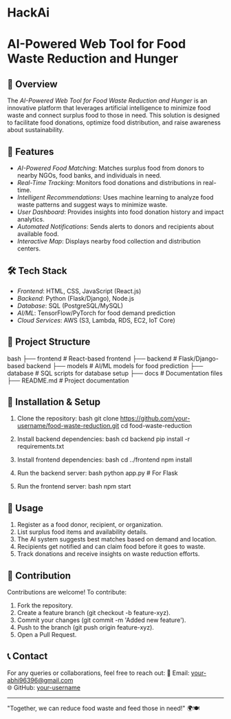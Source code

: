# HackAi
# AI-Powered Web Tool for Food Waste Reduction and Hunger

## 📌 Overview
The *AI-Powered Web Tool for Food Waste Reduction and Hunger* is an innovative platform that leverages artificial intelligence to minimize food waste and connect surplus food to those in need. This solution is designed to facilitate food donations, optimize food distribution, and raise awareness about sustainability.

## 🚀 Features
- *AI-Powered Food Matching*: Matches surplus food from donors to nearby NGOs, food banks, and individuals in need.
- *Real-Time Tracking*: Monitors food donations and distributions in real-time.
- *Intelligent Recommendations*: Uses machine learning to analyze food waste patterns and suggest ways to minimize waste.
- *User Dashboard*: Provides insights into food donation history and impact analytics.
- *Automated Notifications*: Sends alerts to donors and recipients about available food.
- *Interactive Map*: Displays nearby food collection and distribution centers.

## 🛠 Tech Stack
- *Frontend*: HTML, CSS, JavaScript (React.js)
- *Backend*: Python (Flask/Django), Node.js
- *Database*: SQL (PostgreSQL/MySQL)
- *AI/ML*: TensorFlow/PyTorch for food demand prediction
- *Cloud Services*: AWS (S3, Lambda, RDS, EC2, IoT Core)

## 📂 Project Structure
bash
├── frontend  # React-based frontend
├── backend   # Flask/Django-based backend
├── models    # AI/ML models for food prediction
├── database  # SQL scripts for database setup
├── docs      # Documentation files
├── README.md # Project documentation


## 🔧 Installation & Setup
1. Clone the repository:
   bash
   git clone https://github.com/your-username/food-waste-reduction.git
   cd food-waste-reduction
   
2. Install backend dependencies:
   bash
   cd backend
   pip install -r requirements.txt
   
3. Install frontend dependencies:
   bash
   cd ../frontend
   npm install
   
4. Run the backend server:
   bash
   python app.py  # For Flask
   
5. Run the frontend server:
   bash
   npm start
   

## 🎯 Usage
1. Register as a food donor, recipient, or organization.
2. List surplus food items and availability details.
3. The AI system suggests best matches based on demand and location.
4. Recipients get notified and can claim food before it goes to waste.
5. Track donations and receive insights on waste reduction efforts.

## 🤝 Contribution
Contributions are welcome! To contribute:
1. Fork the repository.
2. Create a feature branch (git checkout -b feature-xyz).
3. Commit your changes (git commit -m 'Added new feature').
4. Push to the branch (git push origin feature-xyz).
5. Open a Pull Request.



## 📞 Contact
For any queries or collaborations, feel free to reach out:
📧 Email: your-abhi96396@gmail.com  
🌐 GitHub: [your-username](https://github.com/your-AbhayBharti96)

---

"Together, we can reduce food waste and feed those in need!" 🌍🍽

